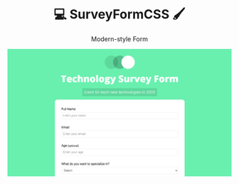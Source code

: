 <h1 align="center">💻 SurveyFormCSS 🖌</h1>
<p align="center">Modern-style Form</p>

<img src="./screenshot.png" align="center" />
